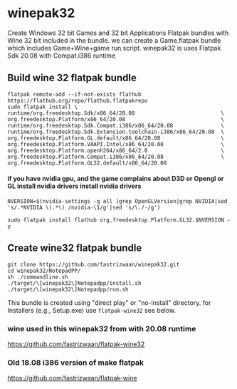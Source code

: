 # winepak32
Create Windows 32 bit Games and 32 bit Applications Flatpak bundles with Wine 32 bit included in the bundle. we can create a Game.flatpak bundle which includes Game+Wine+game run script.
winepak32 is uses Flatpak Sdk 20.08 with Compat.i386 runtime

## Build wine 32 flatpak bundle
```
flatpak remote-add --if-not-exists flathub https://flathub.org/repo/flathub.flatpakrepo
sudo flatpak install \
runtime/org.freedesktop.Sdk/x86_64/20.08                           \
org.freedesktop.Platform/x86_64/20.08                              \
runtime/org.freedesktop.Sdk.Compat.i386/x86_64/20.08               \
runtime/org.freedesktop.Sdk.Extension.toolchain-i386/x86_64/20.08  \
org.freedesktop.Platform.GL.default/x86_64/20.08                   \
org.freedesktop.Platform.VAAPI.Intel/x86_64/20.08                  \
org.freedesktop.Platform.openh264/x86_64/2.0                       \
org.freedesktop.Platform.Compat.i386/x86_64/20.08                  \
org.freedesktop.Platform.GL32.default/x86_64/20.08

```
#### if you have nvidia gpu, and the game complains about D3D or Opengl or GL install nvidia drivers install nvidia drivers 
```
NVERSION=$(nvidia-settings -q all |grep OpenGLVersion|grep NVIDIA|sed 's/.*NVIDIA \(.*\) /nvidia-\1/g'|sed 's/\./-/g')

sudo flatpak install flathub org.freedesktop.Platform.GL32.$NVERSION -y
```

## Create wine32 flatpak bundle
```
git clone https://github.com/fastrizwaan/winepak32.git
cd winepak32/NotepadPP/
sh ./commandline.sh 
./target/\[winepak32\]Notepadpp/install.sh 
./target/\[winepak32\]Notepadpp/run.sh 
```
This bundle is created using "direct play" or "no-install" directory. for Installers (e.g., Setup.exe) use `flatpak-wine32` see below.

### wine used in this winepak32 from with 20.08 runtime
https://github.com/fastrizwaan/flatpak-wine32

### Old 18.08 i386 version of make flatpak
https://github.com/fastrizwaan/flatpak-wine 

